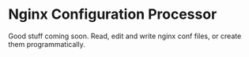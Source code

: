 # Nginx Configuration Processor

Good stuff coming soon. Read, edit and write nginx conf files, or create them programmatically.
